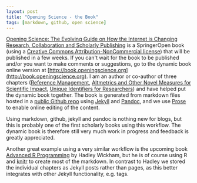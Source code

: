 ```yaml
---
layout: post
title: "Opening Science - the Book"
tags: [markdown, github, open science]
---
```


[Opening Science: The Evolving Guide on How the Internet is Changing Research, Collaboration and Scholarly Publishing](http://www.openingscience.org/get-the-book/) is a SpringerOpen book (using a [Creative Commons Attribution-NonCommercial license](http://book.openingscience.org/cases_recipes_howtos/creative_commons_licences)) that will be published in a few weeks. If you can't wait for the book to be published and/or you want to make comments or suggestions, go to the dynamic book online version at [http://book.openingscience.org](http://book.openingscience.org). I am an author or co-author of three chapters ([Reference Management](http://book.openingscience.org/tools/reference_management), [Altmetrics and Other Novel Measures for Scientific Impact](http://book.openingscience.org/vision/altmetrics), [Unique Identifiers for Researchers](http://book.openingscience.org/cases_recipes_howtos/unique_identifiers_for_researchers)) and have helped put the dynamic book together. The book is generated from markdown files hosted in a [public Github repo](https://github.com/openingscience/book/) using [Jekyll](http://jekyllrb.com/) and [Pandoc](http://johnmacfarlane.net/pandoc/), and we use [Prose](http://prose.io/) to enable online editing of the content.

Using markdown, github, jekyll and pandoc is nothing new for blogs, but this is probably one of the first scholarly books using this workflow. The dynamic book is therefore still very much work in progress and feedback is greatly appreciated.

Another great example using a very similar workflow is the upcoming book [Advanced R Programming](http://adv-r.had.co.nz/) by Hadley Wickham, but he is of course using R and [knitr](http://yihui.name/knitr/) to create most of the markdown. In contrast to Hadley we stored the individual chapters as Jekyll posts rather than pages, as this better integrates with other Jekyll functionality, e.g. tags.